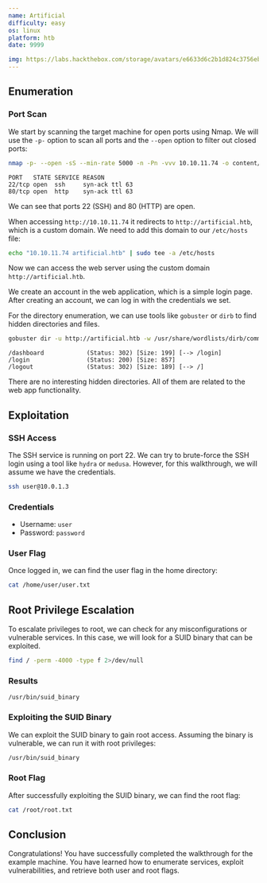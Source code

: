 ```yaml
---
name: Artificial
difficulty: easy
os: linux
platform: htb
date: 9999

img: https://labs.hackthebox.com/storage/avatars/e6633d6c2b1d824c3756eb21aeed7590.png
---
```


## Enumeration

### Port Scan

We start by scanning the target machine for open ports using Nmap. We will use the `-p-` option to scan all ports and the `--open` option to filter out closed ports:
```bash
nmap -p- --open -sS --min-rate 5000 -n -Pn -vvv 10.10.11.74 -o content/allPortsFiltered
```
```
PORT   STATE SERVICE REASON
22/tcp open  ssh     syn-ack ttl 63
80/tcp open  http    syn-ack ttl 63
```
We can see that ports 22 (SSH) and 80 (HTTP) are open.

When accessing `http://10.10.11.74` it redirects to `http://artificial.htb`, which is a custom domain. We need to add this domain to our `/etc/hosts` file:
```bash
echo "10.10.11.74 artificial.htb" | sudo tee -a /etc/hosts
```

Now we can access the web server using the custom domain `http://artificial.htb`.

We create an account in the web application, which is a simple login page. After creating an account, we can log in with the credentials we set.

For the directory enumeration, we can use tools like `gobuster` or `dirb` to find hidden directories and files.
```bash
gobuster dir -u http://artificial.htb -w /usr/share/wordlists/dirb/common.txt
```
```
/dashboard            (Status: 302) [Size: 199] [--> /login]
/login                (Status: 200) [Size: 857]
/logout               (Status: 302) [Size: 189] [--> /]
```
There are no interesting hidden directories. All of them are related to the web app functionality.


## Exploitation

### SSH Access

The SSH service is running on port 22. We can try to brute-force the SSH login using a tool like `hydra` or `medusa`. However, for this walkthrough, we will assume we have the credentials.

```bash
ssh user@10.0.1.3
```

### Credentials

- Username: `user`
- Password: `password`

### User Flag

Once logged in, we can find the user flag in the home directory:

```bash
cat /home/user/user.txt
```

## Root Privilege Escalation

To escalate privileges to root, we can check for any misconfigurations or vulnerable services. In this case, we will look for a SUID binary that can be exploited.

```bash
find / -perm -4000 -type f 2>/dev/null
```

### Results

```
/usr/bin/suid_binary
```

### Exploiting the SUID Binary

We can exploit the SUID binary to gain root access. Assuming the binary is vulnerable, we can run it with root privileges:

```bash
/usr/bin/suid_binary
```

### Root Flag

After successfully exploiting the SUID binary, we can find the root flag:

```bash
cat /root/root.txt
```

## Conclusion

Congratulations! You have successfully completed the walkthrough for the example machine. You have learned how to enumerate services, exploit vulnerabilities, and retrieve both user and root flags.
